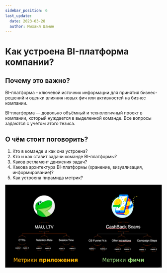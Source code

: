 ```yaml
---
sidebar_position: 6
last_update:
  date: 2023-03-28
  author: Михаил Шамин
---
```

# Как устроена BI-платформа компании?

## Почему это важно? 
BI-платформа - ключевой источник информации для принятия бизнес-решений и оценки влияния новых фич или активностей на бизнес компании.

BI-платформа — довольно объёмный и технологичный проект в компании, который нуждается в выделенной команде. Все вопросы задаются с учётом этого тезиса.

## О чём стоит поговорить?
1. Кто в команде и как она устроена?
2. Кто и как ставит задачи команде BI-платформы?
3. Каков регламент движения задач?
4. Какова архитектура BI-платформы (хранение, визуализация, информирование)?
5. Как устроена пирамида метрик?



![](./attachments/pyramidOfMetrics.png)